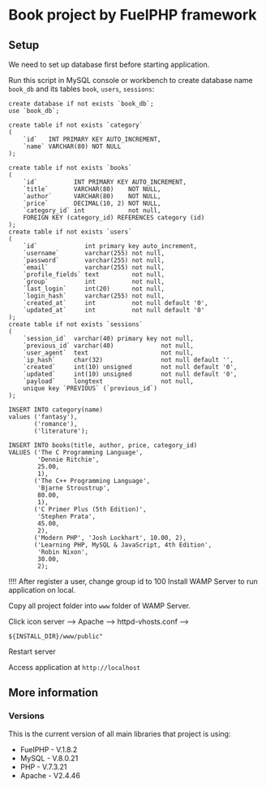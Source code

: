 # Book project by FuelPHP framework

## Setup

We need to set up database first before starting application.

Run this script in MySQL console or workbench to create database name `book_db` and its tables `book`, `users`, `sessions`:

```mysql
create database if not exists `book_db`;
use `book_db`;

create table if not exists `category`
(
    `id`   INT PRIMARY KEY AUTO_INCREMENT,
    `name` VARCHAR(80) NOT NULL
);

create table if not exists `books`
(
    `id`          INT PRIMARY KEY AUTO_INCREMENT,
    `title`       VARCHAR(80)    NOT NULL,
    `author`      VARCHAR(80)    NOT NULL,
    `price`       DECIMAL(10, 2) NOT NULL,
    `category_id` int            not null,
    FOREIGN KEY (category_id) REFERENCES category (id)
);
create table if not exists `users`
(
    `id`             int primary key auto_increment,
    `username`       varchar(255) not null,
    `password`       varchar(255) not null,
    `email`          varchar(255) not null,
    `profile_fields` text         not null,
    `group`          int          not null,
    `last_login`     int(20)      not null,
    `login_hash`     varchar(255) not null,
    `created_at`     int          not null default '0',
    `updated_at`     int          not null default '0'
);
create table if not exists `sessions`
(
    `session_id`  varchar(40) primary key not null,
    `previous_id` varchar(40)             not null,
    `user_agent`  text                    not null,
    `ip_hash`     char(32)                not null default '',
    `created`     int(10) unsigned        not null default '0',
    `updated`     int(10) unsigned        not null default '0',
    `payload`     longtext                not null,
    unique key `PREVIOUS` (`previous_id`)
);

INSERT INTO category(name)
values ('fantasy'),
       ('romance'),
       ('literature');

INSERT INTO books(title, author, price, category_id)
VALUES ('The C Programming Language',
        'Dennie Ritchie',
        25.00,
        1),
       ('The C++ Programming Language',
        'Bjarne Stroustrup',
        80.00,
        1),
       ('C Primer Plus (5th Edition)',
        'Stephen Prata',
        45.00,
        2),
       ('Modern PHP', 'Josh Lockhart', 10.00, 2),
       ('Learning PHP, MySQL & JavaScript, 4th Edition',
        'Robin Nixon',
        30.00,
        2);
```

!!!! After register a user, change group id to 100
Install WAMP Server to run application on local.

Copy all project folder into `www` folder of WAMP Server.

Click icon server --> Apache --> httpd-vhosts.conf -->

```
${INSTALL_DIR}/www/public"
```

Restart server

Access application at `http://localhost`

## More information

### Versions

This is the current version of all main libraries that project is using:

- FuelPHP - V.1.8.2
- MySQL - V.8.0.21
- PHP - V.7.3.21
- Apache - V2.4.46
